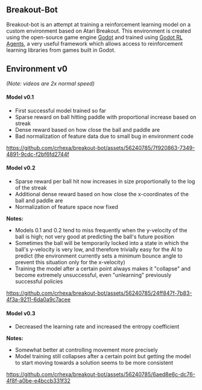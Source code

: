 ## Breakout-Bot

Breakout-bot is an attempt at training a reinforcement learning model on a custom environment based on Atari Breakout. This environment is created using the open-source game engine [Godot](https://github.com/godotengine/godot) and trained using [Godot RL Agents](https://github.com/edbeeching/godot_rl_agents), a very useful framework which allows access to reinforcement learning libraries from games built in Godot.

## Environment v0
*(Note: videos are 2x normal speed)*

#### Model v0.1
- First successful model trained so far
- Sparse reward on ball hitting paddle with proportional increase based on streak
- Dense reward based on how close the ball and paddle are
- Bad normalization of feature data due to small bug in environment code

https://github.com/crhexa/breakout-bot/assets/56240785/7f920863-7349-4891-9cdc-f2bf6fd2744f


#### Model v0.2
- Sparse reward per ball hit now increases in size proportionally to the log of the streak
- Additional dense reward based on how close the x-coordinates of the ball and paddle are
- Normalization of feature space now fixed

**Notes:**
- Models 0.1 and 0.2 tend to miss frequently when the y-velocity of the ball is high; not very good at predicting the ball's future position
- Sometimes the ball will be temporarily locked into a state in which the ball's y-velocity is very low, and therefore trivially easy for the AI to predict (the environment currently sets a minimum bounce angle to prevent this situation only for the x-velocity)
- Training the model after a certain point always makes it "collapse" and become extremely unsuccessful, even "unlearning" previously successful policies

https://github.com/crhexa/breakout-bot/assets/56240785/24ff847f-7b83-4f3a-9211-6da0a9c7acee


#### Model v0.3
- Decreased the learning rate and increased the entropy coefficient

**Notes:**
- Somewhat better at controlling movement more precisely
- Model training still collapses after a certain point but getting the model to start moving towards a solution seems to be more consistent

https://github.com/crhexa/breakout-bot/assets/56240785/6aed8e6c-dc76-4f8f-a0be-e4bccb331f32
